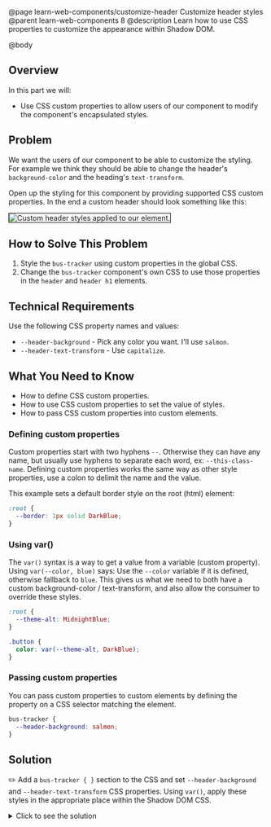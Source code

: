 @page learn-web-components/customize-header Customize header styles
@parent learn-web-components 8
@description Learn how to use CSS properties to customize the appearance within Shadow DOM.

@body

## Overview

In this part we will:

- Use CSS custom properties to allow users of our component to modify the component's encapsulated styles.

## Problem

We want the users of our component to be able to customize the styling. For example we think they should be able to change the header's `background-color` and the heading's `text-transform`.

Open up the styling for this component by providing supported CSS custom properties. In the end a custom header should look something like this:

<img src="../static/img/web-components/bt-header-styles.jpg"
  style="border: solid 1px black; max-width: 100%;"
  title="Custom header styles applied to our element." />

## How to Solve This Problem

1. Style the `bus-tracker` using custom properties in the global CSS.
1. Change the `bus-tracker` component's own CSS to use those properties in the `header` and `header h1` elements.

## Technical Requirements

Use the following CSS property names and values:

- `--header-background` - Pick any color you want. I'll use `salmon`.
- `--header-text-transform` - Use `capitalize`.

## What You Need to Know

- How to define CSS custom properties.
- How to use CSS custom properties to set the value of styles.
- How to pass CSS custom properties into custom elements.

### Defining custom properties

Custom properties start with two hyphens `--`. Otherwise they can have any name, but usually use hyphens to separate each word, ex: `--this-class-name`. Defining custom properties works the same way as other style properties, use a colon to delimit the name and the value.

This example sets a default border style on the root (html) element:

```css
:root {
  --border: 1px solid DarkBlue;
}
```

### Using var()

The `var()` syntax is a way to get a value from a variable (custom property). Using `var(--color, blue)` says: Use the `--color` variable if it is defined, otherwise fallback to `blue`. This gives us what we need to both have a custom background-color / text-transform, and also allow the consumer to override these styles.

```css
:root {
  --theme-alt: MidnightBlue;
}

.button {
  color: var(--theme-alt, DarkBlue);
}
```

### Passing custom properties

You can pass custom properties to custom elements by defining the property on a CSS selector matching the element.

```css
bus-tracker {
  --header-background: salmon;
}
```

## Solution

✏️ Add a `bus-tracker { }` section to the CSS and set `--header-background` and `--header-text-transform` CSS properties. Using `var()`, apply these styles in the appropriate place within the Shadow DOM CSS.

<details>
<summary>Click to see the solution</summary>

@sourceref ./index.html
@highlight 13-16,49,61,only
@codepen

</details>